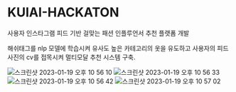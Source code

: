 # KUIAI-HACKATON

사용자 인스타그램 피드 기반 걸맞는 패션 인플루언서 추천 플랫폼 개발

해쉬태그를 nlp 모델에 학습시켜 유사도 높은 카테고리의 옷을 유도하고 사용자의 피드 사진의 cv를 접목시켜 멀티모달 추천 시스템 구축. 

![스크린샷 2023-01-19 오후 10 56 10](https://user-images.githubusercontent.com/68181449/213461257-7241c2fb-8640-4ca3-9f6d-d768baa5b2b1.png)
![스크린샷 2023-01-19 오후 10 56 33](https://user-images.githubusercontent.com/68181449/213461275-9fd4a955-3e4f-4c5d-9b19-18225180e925.png)
![스크린샷 2023-01-19 오후 10 56 42](https://user-images.githubusercontent.com/68181449/213461284-28efe773-e0fc-4459-80d2-c8c85ac7fa9a.png)
![스크린샷 2023-01-19 오후 10 57 02](https://user-images.githubusercontent.com/68181449/213461297-9e5e9dbe-71a3-483f-8b4d-d0b02a60ded5.png)
